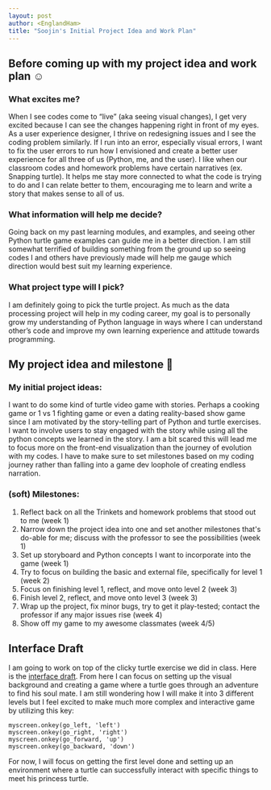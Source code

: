 ```yaml
---
layout: post
author: <EnglandHam>
title: "Soojin's Initial Project Idea and Work Plan"
---
```

  
## Before coming up with my project idea and work plan :relaxed:
### What excites me?
When I see codes come to “live” (aka seeing visual changes), I get very excited because I can see the changes happening right in front of my eyes. As a user experience designer, I thrive on redesigning issues and I see the coding problem similarly. If I run into an error, especially visual errors, I want to fix the user errors to run how I envisioned and create a better user experience for all three of us (Python, me, and the user).
I like when our classroom codes and homework problems have certain narratives (ex. Snapping turtle). It helps me stay more connected to what the code is trying to do and I can relate better to them, encouraging me to learn and write a story that makes sense to all of us.  
  
### What information will help me decide?
Going back on my past learning modules, and examples, and seeing other Python turtle game examples can guide me in a better direction. I am still somewhat terrified of building something from the ground up so seeing codes I and others have previously made will help me gauge which direction would best suit my learning experience. 

### What project type will I pick?
I am definitely going to pick the turtle project. As much as the data processing project will help in my coding career, my goal is to personally grow my understanding of Python language in ways where I can understand other’s code and improve my own learning experience and attitude towards programming.

  
  
## My project idea and milestone :thought_balloon:
### My initial project ideas: 
I want to do some kind of turtle video game with stories. Perhaps a cooking game or 1 vs 1 fighting game or even a dating reality-based show game since I am motivated by the story-telling part of Python and turtle exercises. I want to involve users to stay engaged with the story while using all the python concepts we learned in the story. 
I am a bit scared this will lead me to focus more on the front-end visualization than the journey of evolution with my codes. I have to make sure to set milestones based on my coding journey rather than falling into a game dev loophole of creating endless narration. 

  
### (soft) Milestones:
1. Reflect back on all the Trinkets and homework problems that stood out to me (week 1) 
2. Narrow down the project idea into one and set another milestones that's do-able for me; discuss with the professor to see the possibilities (week 1)
3. Set up storyboard and Python concepts I want to incorporate into the game (week 1)
4. Try to focus on building the basic and external file, specifically for level 1 (week 2)
5. Focus on finishing level 1, reflect, and move onto level 2 (week 3)
6. Finish level 2, reflect, and move onto level 3 (week 3)
7. Wrap up the project, fix minor bugs, try to get it play-tested; contact the professor if any major issues rise (week 4)
8. Show off my game to my awesome classmates (week 4/5)

## Interface Draft
I am going to work on top of the clicky turtle exercise we did in class. Here is the [interface draft](https://trinket.io/python/c1a3456481). From here I can focus on setting up the visual background and creating a game where a turtle goes through an adventure to find his soul mate. I am still wondering how I will make it into 3 different levels but I feel excited to make much more complex and interactive game by utilizing this key:
```
myscreen.onkey(go_left, 'left')
myscreen.onkey(go_right, 'right')
myscreen.onkey(go_forward, 'up')
myscreen.onkey(go_backward, 'down')
```
For now, I will focus on getting the first level done and setting up an environment where a turtle can successfully interact with specific things to meet his princess turtle. 
 
